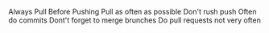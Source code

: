 Always Pull Before Pushing
Pull as often as possible
Don't rush push
Often do commits
Dont't forget to merge brunches
Do pull requests not very often

